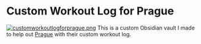 # Custom Workout Log for Prague
[![customworkoutlogforprague.png](https://i.postimg.cc/Y9d0VGtv/customworkoutlogforprague.png)](https://postimg.cc/1nNyVznS)
This is a custom Obsidian vault I made to help out [Prague](https://thebuccaneersbounty.wordpress.com/2022/01/05/how-i-use-the-daily-notes-plugin-a-comprehensive-guide/#comment-34) with their custom workout log.
